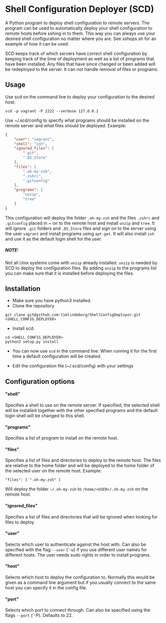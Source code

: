 # Shell Configuration Deployer (SCD)
A Python program to deploy shell configuration to remote servers. 
The program can be used to automatically deploy your shell configuration to
remote hosts before sshing in to them. This way you can always use your
desired shell configuration no matter where you are. See sshops.sh for an 
example of how it can be used.

SCD keeps track of which servers have correct shell configuration by keeping
track of the time of deployment as well as a list of programs that have been
installed. Any files that have since changed or been added will be redeployed
to the server. It can not handle removal of files or programs.

## Usage
Use scd on the command line to deploy your configuration to the desired host:

`scd -p vagrant -P 2222 --verbose 127.0.0.1`

Use ~/.scd/config to specify
what programs should be installed on the remote server and what files should
be deployed. Example:
```json
{
    "user": "vagrant",
    "shell": "zsh",
    "ignored_files": [
        ".git",
        ".DS_Store"
    ],
    "files": [
        ".oh-my-zsh",
        ".zshrc",
        ".gitconfig"
    ],
    "programs": [
        "unzip",
        "tree"
    ]
}
```

This configuration will deploy the folder `.oh-my-zsh` and the files `.zshrc` 
and `.gitconfig` placed in ~ on to the remote host and install `unzip` and 
`tree`. It will ignore `.git` folders and `.DS_Store` files and sign on to the
server using the user `vagrant` and install programs using `apt-get`.
It will also install `zsh` and use it as the default login shell for the user.

##### NOTE:

Not all Unix systems come with `unzip` already installed. `unzip` is needed by SCD
to deploy the configuration files. By adding `unzip` to the programs list you can
make sure that it is installed before deploying the files.

## Installation

* Make sure you have python3 installed.
* Clone the repository

`git clone git@github.com:timlindeberg/ShellConfigDeployer.git <SHELL_CONFIG_DEPLOYER>`

* Install scd:

```
cd <SHELL_CONFIG_DEPLOYER>
python3 setup.py install
```

* You can now use `scd` in the command line. When running it for the first
time a default configuration will be created. 

* Edit the configuration file (~/.scd/config) with your settings

## Configuration options

#### "shell"
Specifies a shell to use on the remote server. If specified, the selected shell
will be installed together with the other specified programs and the default
login shell will be changed to this shell. 

#### "programs"
Specifies a list of program to install on the remote host.

#### "files"
Specifies a list of files and directories to deploy to the remote host. The
files are relative to the home folder and will be deployed to the home folder
of the selected user on the remote host. Example:

`"files": [ ".oh-my-zsh" ]`

Will deploy the folder `~/.oh-my-zsh` to `/home/<USER>/.oh-my-zsh` on the
remote host.

#### "ignored_files"
Specifies a list of files and directories that will be ignored when looking
for files to deploy.

#### "user"
Selects which user to authenticate against the host with. Can also be specified
with the flag `--user` (`-u) if you use different user names for different hosts.
The user needs sudo rights in order to install programs.

#### "host"
Selects which host to deploy the configuration to. Normally this would be given
as a command line argument but if you usually connect to the same host you can 
specify it in the config file.

#### "port"
Selects which port to connect through. Can also be specified using the flags 
`--port` (`-P). Defaults to 22.
